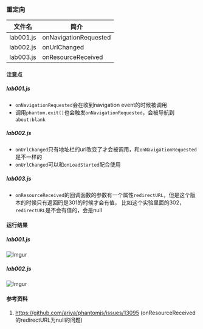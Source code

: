 ### 重定向

|文件名|简介|
|---|---|
|lab001.js|onNavigationRequested|
|lab002.js|onUrlChanged|
|lab003.js|onResourceReceived|

#### 注意点
##### lab001.js
 - `onNavigationRequested`会在收到navigation event的时候被调用
 - 调用`phantom.exit()`也会触发`onNavigationRequested`，会被导航到`about:blank`

##### lab002.js
 - `onUrlChanged`只有地址栏的url改变了才会被调用，和`onNavigationRequested`是不一样的
 - `onUrlChanged`可以和`onLoadStarted`配合使用

##### lab003.js
 - `onResourceReceived`的回调函数的参数有一个属性`redirectURL`，但是这个版本的时候只有返回码是301的时候才会有值，
 比如这个实验里面的302，`redirectURL`是不会有值的，会是null

#### 运行结果
##### lab001.js
![Imgur](https://i.imgur.com/HJ7Hz88.png)

##### lab002.js
![Imgur](https://i.imgur.com/haDhaXT.png)


#### 参考资料
1. https://github.com/ariya/phantomjs/issues/13095 (onResourceReceived的redirectURL为null的问题)